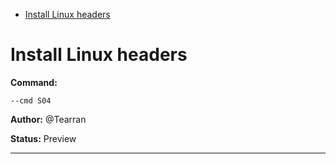 - [Install Linux headers](#s04)

<a id="s04" style="display:none;"></a>
# Install Linux headers
**Command:** 
~~~
--cmd S04
~~~

**Author:** @Tearran

**Status:** Preview



***

